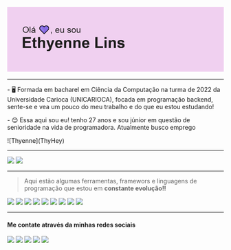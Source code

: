 


![Thyenneheader](img/header.png)


_________________________________________________________________________________________________________________________________________________________________________________
<div><div><p> - 🖥 Formada em bacharel em Ciência da Computação na turma de 2022 da Universidade Carioca (UNICARIOCA), focada em programação backend, sente-se e vea um pouco do meu trabalho e do que eu estou estudando!</p>
<p> - 😊 Essa aqui sou eu! tenho 27 anos e sou júnior em questão de senioridade na vida de programadora. Atualmente busco emprego </p> </div>
![Thyenne](ThyHey)</div>


_________________________________________________________________________________________________________________________________________________________________________________

<div>
<img loading="lazy" height="180em" src="https://github-readme-stats.vercel.app/api/top-langs/?username=thyenne&layout=compact&langs_count=7&theme=dracula"/>
<img loading="lazy" height="180em" src="https://github-readme-stats.vercel.app/api?username=thyenne&show_icons=true&theme=dracula&include_all_commits=true&count_private=true"/>
</div>

_________________________________________________________________________________________________________________________________________________________________________________

>  Aqui estão algumas ferramentas, framewors e linguagens de programação que estou em **constante evolução!!**


<div>
<img src="https://cdn.jsdelivr.net/gh/devicons/devicon@latest/icons/mysql/mysql-plain-wordmark.svg"/>
<img src="https://cdn.jsdelivr.net/gh/devicons/devicon@latest/icons/html5/html5-plain.svg"/>
<img src="https://cdn.jsdelivr.net/gh/devicons/devicon@latest/icons/css3/css3-plain.svg"/>
<img src="https://cdn.jsdelivr.net/gh/devicons/devicon@latest/icons/bootstrap/bootstrap-original.svg"/>
<img src="https://cdn.jsdelivr.net/gh/devicons/devicon@latest/icons/materialui/materialui-original.svg"/>
<img src="https://cdn.jsdelivr.net/gh/devicons/devicon@latest/icons/wordpress/wordpress-plain-wordmark.svg"/>
<img src="https://cdn.jsdelivr.net/gh/devicons/devicon@latest/icons/nodejs/nodejs-original-wordmark.svg"/>
<img src="https://cdn.jsdelivr.net/gh/devicons/devicon@latest/icons/cplusplus/cplusplus-plain.svg"/>
<img src="https://cdn.jsdelivr.net/gh/devicons/devicon@latest/icons/csharp/csharp-plain.svg"/>                    
 </div>       
        

          
_________________________________________________________________________________________________________________________________________________________________________________          


#### Me contate através da minhas redes sociais 

<a href="https://www.youtube.com/@Thyennex" target="_blank"><img loading="lazy" src="https://img.shields.io/badge/YouTube-FF0000?style=for-the-badge&logo=youtube&logoColor=white" target="_blank"></a>
<a href="https://instagram.com/Thyennex" target="_blank"><img loading="lazy" src="https://img.shields.io/badge/-Instagram-%23E4405F?style=for-the-badge&logo=instagram&logoColor=white" target="_blank"></a>
<a href="https://www.twitch.tv/thyennex" target="_blank"><img loading="lazy" src="https://img.shields.io/badge/Twitch-9146FF?style=for-the-badge&logo=twitch&logoColor=white" target="_blank"></a>
<a href = "mailto:linssalles@gmail.com"><img loading="lazy" src="https://img.shields.io/badge/Gmail-D14836?style=for-the-badge&logo=gmail&logoColor=white" target="_blank"></a>
<a href="https://www.linkedin.com/in/ethyennelins/" target="_blank"><img loading="lazy" src="https://img.shields.io/badge/-LinkedIn-%230077B5?style=for-the-badge&logo=linkedin&logoColor=white" target="_blank"></a>   
